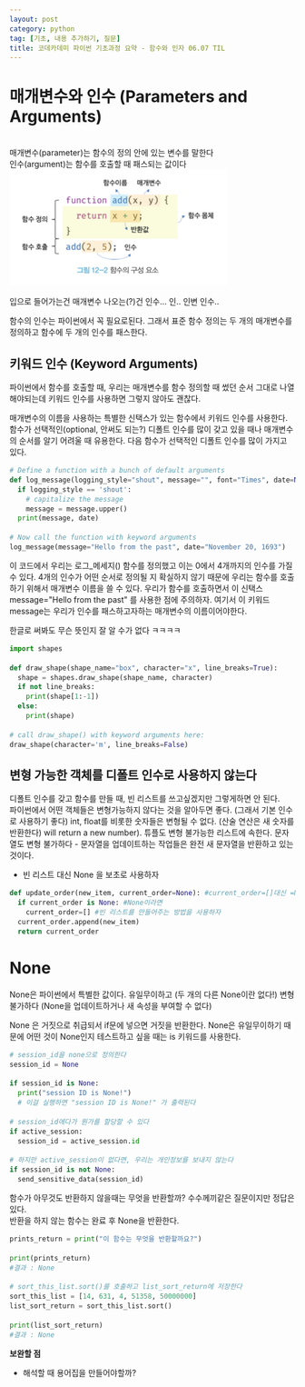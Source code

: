 ```yaml
---
layout: post
category: python
tag: [기초, 내용 추가하기, 질문]
title: 코데카데미 파이썬 기초과정 요약 - 함수와 인자 06.07 TIL
---
```


# 매개변수와 인수 (Parameters and Arguments)
<br>
<div class="message">
매개변수(parameter)는 함수의 정의 안에 있는 변수를 말한다</div> 

<div class="message">
인수(argument)는 함수를 호출할 때 패스되는 값이다</div>  

<img src="../public/img/param-arg.png">  

입으로 들어가는건 매개변수 나오는(?)건 인수... 인.. 인변 인수..  

함수의 인수는 파이썬에서 꼭 필요로된다. 그래서 표준 함수 정의는 두 개의 매개변수를 정의하고 함수에 두 개의 인수를 패스한다.  

## 키워드 인수 (Keyword Arguments)

파이썬에서 함수를 호출할 때, 우리는 매개변수를 함수 정의할 때 썼던 순서 그대로 나열해야되는데 키워드 인수를 사용하면 그렇지 않아도 괜찮다. 

매개변수의 이름을 사용하는 특별한 신택스가 있는 함수에서 키워드 인수를 사용한다. 함수가 선택적인(optional, 안써도 되는?) 디폴트 인수를 많이 갖고 있을 때나 매개변수의 순서를 알기 어려울 때 유용한다.
다음 함수가 선택적인 디폴트 인수를 많이 가지고 있다.  

```python
# Define a function with a bunch of default arguments
def log_message(logging_style="shout", message="", font="Times", date=None):
  if logging_style == 'shout':
    # capitalize the message
    message = message.upper()
  print(message, date)
 
# Now call the function with keyword arguments
log_message(message="Hello from the past", date="November 20, 1693")
```
이 코드에서 우리는 로그_메세지() 함수를 정의했고 이는 0에서 4개까지의 인수를 가질 수 있다.
4개의 인수가 어떤 순서로 정의될 지 확실하지 않기 때문에 우리는 함수를 호출하기 위해서 매개변수 이름을 쓸 수 있다. 우리가 함수를 호출하면서 이 신택스 message="Hello from the past" 를 사용한 점에 주의하자. 여기서 이 키워드 message는 우리가 인수를 패스하고자하는 매개변수의 이름이어야한다.    

한글로 써봐도 무슨 뜻인지 잘 알 수가 없다 ㅋㅋㅋㅋ  

```python
import shapes

def draw_shape(shape_name="box", character="x", line_breaks=True):
  shape = shapes.draw_shape(shape_name, character)
  if not line_breaks:
    print(shape[1:-1])
  else:
    print(shape)

# call draw_shape() with keyword arguments here:
draw_shape(character='m', line_breaks=False)
```

## 변형 가능한 객체를 디폴트 인수로 사용하지 않는다

디폴트 인수를 갖고 함수를 만들 때, 빈 리스트를 쓰고싶겠지만 그렇게하면 안 된다.  
파이썬에서 어떤 객체들은 변형가능하지 않다는 것을 알아두면 좋다. (그래서 기본 인수로 사용하기 좋다) int, float를 비롯한 숫자들은 변형될 수 없다. (산술 연산은 새 숫자를 반환한다) will return a new number). 튜플도 변형 불가능한 리스트에 속한다. 문자열도 변형 불가하다 - 문자열을 업데이트하는 작업들은 완전 새 문자열을 반환하고 있는 것이다.   

* 빈 리스트 대신 None 을 보초로 사용하자

```python
def update_order(new_item, current_order=None): #current_order=[]대신 =None을 넣고
  if current_order is None: #None이라면
    current_order=[] #빈 리스트를 만들어주는 방법을 사용하자
  current_order.append(new_item)
  return current_order
```

# None

None은 파이썬에서 특별한 값이다. 유일무이하고 (두 개의 다른 None이란 없다!) 변형불가하다 (None을 업데이트하거나 새 속성을 부여할 수 없다) 

None 은 거짓으로 취급되서 if문에 넣으면 거짓을 반환한다. None은 유일무이하기 때문에 어떤 것이 None인지 테스트하고 싶을 때는 is 키워드를 사용한다. 

```python
# session_id을 none으로 정의한다
session_id = None
 
if session_id is None:
  print("session ID is None!")
  # 이걸 실행하면 "session ID is None!" 가 출력된다
 
# session_id에다가 뭔가를 할당할 수 있다
if active_session:
  session_id = active_session.id
 
# 하지만 active_session이 없다면, 우리는 개인정보를 보내지 않는다
if session_id is not None:
  send_sensitive_data(session_id)
```

함수가 아무것도 반환하지 않을때는 무엇을 반환할까? 수수께끼같은 질문이지만 정답은 있다.   
반환을 하지 않는 함수는 완료 후 None을 반환한다.  

```python
prints_return = print("이 함수는 무엇을 반환할까요?")

print(prints_return)
#결과 : None

# sort_this_list.sort()를 호출하고 list_sort_return에 저장한다
sort_this_list = [14, 631, 4, 51358, 50000000]
list_sort_return = sort_this_list.sort()

print(list_sort_return)
#결과 : None
```

**보완할 점**  

- 해석할 때 용어집을 만들어야할까?
